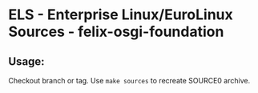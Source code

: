 # ELS - Enterprise Linux/EuroLinux Sources - felix-osgi-foundation
 
## Usage:
  Checkout branch or tag. Use `make sources` to recreate  SOURCE0 archive.
